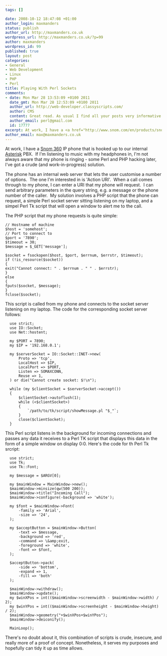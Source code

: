 ```yaml
--- 
tags: []

date: 2008-10-12 18:47:08 +01:00
author_login: maxmanders
status: publish
author_url: http://maxmanders.co.uk
wordpress_url: http://maxmanders.co.uk/?p=99
author: maxmanders
wordpress_id: 99
published: true
layout: post
categories: 
- General
- Web Development
- Linux
- PHP
- Perl
title: Playing With Perl Sockets
comments: 
- date: Mon Mar 28 13:53:09 +0100 2011
  date_gmt: Mon Mar 28 12:53:09 +0100 2011
  author_url: http://web-developer.classyscripts.com/
  author: CMS
  content: Great read. As usual I find all your posts very informative and I wanted to take this opportunity to let you know that.
  author_email: perl@gmail.com
  id: 17777
excerpt: At work, I have a <a href="http://www.snom.com/en/products/snom-360-voip-phone/">Snom 360</a> IP phone that is hooked up to our internal <a href="http://www.asterisk.org/">Asterisk</a> PBX.&nbsp; If I'm listening to music with my headphones in, I'm not always aware that my phone is ringing - some Perl and PHP hacking later, I've got a crude (and work-in-progress) solution.
author_email: max@maxmanders.co.uk
---
```

At work, I have a <a href="http://www.snom.com/en/products/snom-360-voip-phone/">Snom 360</a> IP phone that is hooked up to our internal <a href="http://www.asterisk.org/">Asterisk</a> PBX.&nbsp; If I'm listening to music with my headphones in, I'm not always aware that my phone is ringing - some Perl and PHP hacking later, I've got a crude (and work-in-progress) solution.<!--more-->

The phone has an internal web server that lets the user customise a number of options.&nbsp; The one I'm interested in is 'Action URI'.&nbsp; When a call comes through to my phone, I can enter a URI that my phone will request.&nbsp; I can send arbitrary parameters in the query string, e.g. a message or the phone number of the caller.&nbsp; My solution involves a PHP script that the phone can request, a simple Perl socket server sitting listening on my laptop, and a simpel Perl Tk script that will open a window to alert me to the call.

The PHP script that my phone requests is quite simple:

    // Hostname of machine
    $host = 'somehost';
    // Port to connect to
    $port = '7890';
    $timeout = 30;
    $message = $_GET['message'];
    
    $socket = fsockopen($host, $port, $errnum, $errstr, $timeout);
    if (!is_resource($socket))
    {
    exit("Cannot connect: " . $errnum . " " . $errstr);
    }
    else
    {
    fputs($socket, $message);
    }
    fclose($socket);

This script is called from my phone and connects to the socket server listening on my laptop.  The code for the corresponding socket server follows:

      use strict;
      use IO::Socket;
      use Net::hostent;
      
      my $PORT = 7890;
      my $IP = '192.168.0.1';
      
      my $serverSocket = IO::Socket::INET->new(
          Proto => 'tcp',
          LocalHost => $IP,
          LocalPort => $PORT,
          Listen => SOMAXCONN,
          Reuse => 1,
      ) or die("Cannot create socket: $!\n");
      
      while (my $clientSocket = $serverSocket->accept())
      {
          $clientSocket->autoflush(1);
          while (<$clientSocket>)
          {
              `/path/to/tk/script/showMessage.pl "$_"`;
          }
          close($clientSocket);
      }

This Perl script listens in the background for incoming connections and passes any data it receives to a Perl TK script that displays this data in the form of a simple window on display 0:0.  Here's the code for th Perl Tk srcript:

      use strict;
      use Tk;
      use Tk::Font;
      
      my $message = $ARGV[0];
      
      my $mainWindow = MainWindow->new();
      $mainWindow->minsize(qw(500 200));
      $mainWindow->title("Incoming Call");
      $mainWindow->configure(-background => 'white');
      
      my $font = $mainWindow->Font(
          -family => 'Arial',
          -size => '24',
      );
      
      my $acceptButton = $mainWindow->Button(
          -text => $message,
          -background => 'red',
          -command => \&amp;exit,
          -foreground => 'white',
          -font => $font,
      );
      
      $acceptButton->pack(
          -side => 'bottom',
          -expand => 1,
          -fill => 'both'
      );
      
      $mainWindow->withdraw();
      $mainWindow->update();
      my $winXPos = int(($mainWindow->screenwidth - $mainWindow->width) / 2);
      my $winYPos = int(($mainWindow->screenheight - $mainWindow->height) / 2);
      $mainWindow->geometry("+$winXPos+$winYPos");
      $mainWindow->deiconify();
      
      MainLoop();

There's no doubt about it, this combination of scripts is crude, insecure, and really more of a proof of concept.  Nonetheless, it serves my purposes and hopefully can tidy it up as time allows.
